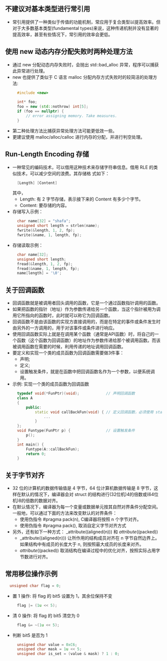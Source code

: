 
## 不建议对基本类型进行常引用
- 常引用提供了一种类似于传值的功能机制，常应用于复合类型以提高效率。但对于大多数基本类型(fundamental types)来说，这种传递机制并没有显著的提高效率，甚至有些情况下，常引用的效率会更低。

## 使用 new 动态内存分配失败时两种处理方法
- 通过 new 分配动态内存失败时，会抛出 std::bad_alloc 异常，程序可以捕获此异常进行处理。
- new 也提供了类似于 C 语言 malloc 分配内存方式失败时的较简洁的处理方法:
  ```c++
    #include <new>
    
    int* foo;
    foo = new (std::nothrow) int[5];
    if (foo == nullptr) {
        // error assigning memory. Take measures.
    }
  ```
- 第二种处理方法比捕获异常处理方法可能更低效一些。
- 更建议使用 malloc/alloc/calloc 进行内存的分配，并进行判空处理。

## Run-Length Encoding 存储
- 一种常见的编码技术，可以借用这种技术来存储字符串信息。借用 RLE 的类似技术，可以减少空间的浪费。其存储格
  式如下：
  ```c++
    [Length] [Content]
  ```
  其中，
    + Length: 有 2 字节存储，表示接下来的 Content 有多少个字节。
    + Content: 要存储的内容。
- 存储写入示例：
  ```c++
    char name[32] = "shafa";
    unsigned short length = strlen(name);
    fwrite(&length, 1, 2, fp);
    fwrite(&name, 1, length, fp);
  ```
- 存储读取示例：
  ```c++
    char name[32];
    unsigned short length;
    fread(&length, 1, 2, fp);
    fread(&name, 1, length, fp);
    name[length] = '\0';
  ```

## 关于回调函数
- 回调函数就是被调用者回头调用的函数，它是一个通过函数指针调用的函数。
-  如果把函数的指针（地址）作为参数传递给另一个函数，当这个指针被用为调用它所指向的函数时，此时就可以称它为回调函数。
- 回调函数不是由该函数的实现方直接调用的，而是在特定的事件或条件发生时由另外的一方调用的，用于对该事件或条件进行响应。
- 使用回调函数实际上就是在调用某个函数（通常是API函数）时，将自己的一个函数（这个函数为回调函数）的地址作为参数传递给那个被调用函数。而该被调用函数在需要的时候，利用传递的地址调用回调函数。
- 要定义和实现一个类的成员函数为回调函数需要做3件事：
    + 声明;
    + 定义;
    + 设置触发条件，就是在函数中把回调函数名作为一个参数，以便系统调用。
- 示例: 实现一个类的成员函数为回调函数
  ```c++
    typedef void(*FunPtr)(void);            // 声明回调函数
    class A
    {
        public:
            static void callBackFun(void) { // 定义回调函数，必须使用 static 关键字
                ...
            }
    };
    void Funtype(FunPtr p) {                // 设置触发条件
        p();
    }
    int main() {
        Funtype(A::callBackFun);
        return 0;
    }
  ```
  
## 关于字节对齐
- 32 位的计算机的数据传输值是 4 字节，64 位计算机数据传输是 8 字节，这样在默认的情况下，编译器会对 struct 的结构进行(32位机)4的倍数或(64位机)8的倍数的数据对齐。
- 在默认情况下，编译器为每一个变量或数据单元按其自然对界条件分配空间。一般地，可以通过下面的方法来改变默认的对界条件：
    + 使用伪指令 #pragma pack(n), C编译器将按照 n 个字节对齐。
    + 使用伪指令 #pragma pack(), 取消自定义字节对齐方式
- 另外，还有如下一种方式： _attribute((aligned(n))) 和 _attribute_((packed))
    + _attribute((aligned(n))) 让所作用的结构成员对齐在 n 字节自然边界上。如果结构中有成员的长度大于 n, 则按照最大成员的长度来对齐。
    + _attribute_((packed)) 取消结构在编译过程中的优化对齐，按照实际占用字节数进行对齐。

## 常用移位操作示例
  ```c++
    unsigned char flag = 0;
  ```
- 置 1 操作: 将 flag 的 bit5 设置为 1，其余位保持不变
  ```c++
    flag |= (1u << 5);
  ```
- 清 0 操作: 将 flag 的 bit5 清空为 0
  ```c++
    flag &= ~(1u << 5);
  ```
- 判断 bit5 是否为 1
  ```c++
    unsigned char value = 0xC6;
    unsigned char mask = 1u << 5;
    unsigned char is_set = (value & mask) ? 1 : 0;
  ```